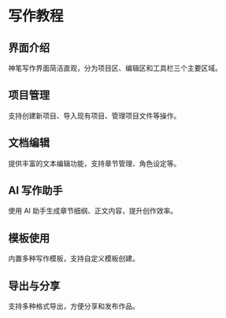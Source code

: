 # 写作教程

## 界面介绍

神笔写作界面简洁直观，分为项目区、编辑区和工具栏三个主要区域。

## 项目管理

支持创建新项目、导入现有项目、管理项目文件等操作。

## 文档编辑

提供丰富的文本编辑功能，支持章节管理、角色设定等。

## AI 写作助手

使用 AI 助手生成章节细纲、正文内容，提升创作效率。

## 模板使用

内置多种写作模板，支持自定义模板创建。

## 导出与分享

支持多种格式导出，方便分享和发布作品。
